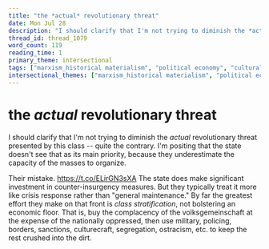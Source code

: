 ```yaml
---
title: "the *actual* revolutionary threat"
date: Mon Jul 28
description: "I should clarify that I'm not trying to diminish the *actual* revolutionary threat presented by this class -- quite the contrary."
thread_id: thread_1079
word_count: 119
reading_time: 1
primary_theme: intersectional
tags: ["marxism_historical materialism", "political economy", "cultural criticism", "organizational theory"]
intersectional_themes: ["marxism_historical materialism", "political economy", "cultural criticism", "organizational theory"]
---
```


# the *actual* revolutionary threat

I should clarify that I'm not trying to diminish the *actual* revolutionary threat presented by this class -- quite the contrary. I'm positing that the state doesn't see that as its main priority, because they underestimate the capacity of the masses to organize.

Their mistake. https://t.co/ELirGN3sXA The state does make significant investment in counter-insurgency measures. But they typically treat it more like crisis response rather than "general maintenance." By far the greatest effort they make on that front is *class stratification*, not bolstering an economic floor. That is, buy the complacency of the volksgemeinschaft at the expense of the nationally oppressed, then use military, policing, borders, sanctions, culturecraft, segregation, ostracism, etc. to keep the rest  crushed into the dirt.
